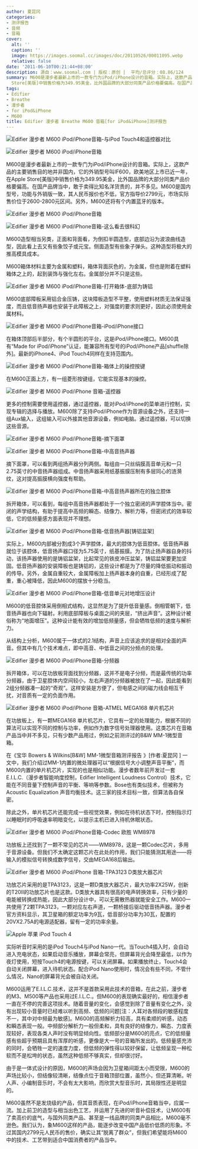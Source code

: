 ```yaml
---
author: 夏昆冈
categories:
- 测评报告
- 音频
- 音箱
cover:
  alt: ''
  caption: ''
  image: https://images.soomal.cc/images/doc/20110526/00011095.webp
  relative: false
date: '2011-06-10T00:21:44+08:00'
description: 源自：www.soomal.com | 版权：原创 |  平均/总评分：08.86/124
summary: M600是漫步者最新上市的一款专门为iPod/iPhone设计的音箱。实际上，这款产品的主要销售目的地并非国内，它的外销型号叫IF600，欧美地区上市已近一年，在Apple
  Store[美版]中销售价格为349.95美金，比外国品牌的大部分同类产品价格要偏高。在国产品牌当中，敢于卖得比知名洋货贵的，并不多见。M600是国内型号，功能与外销版一致，其人民币报价也不低，官方指导价2799元，市场实际售价位于2600-2800元区间。
tags:
- Edifier
- Breathe
- 漫步者
- for iPod&iPhone
- M600
title: Edifier 漫步者 Breathe M600 音箱[for iPod&iPhone]测评报告
---
```


![Edifier 漫步者 M600 iPod/iPhone音箱-与iPod Touch4和遥控器对比](https://images.soomal.cc/images/doc/20110526/00011093.webp)



![Edifier 漫步者 M600 iPod/iPhone音箱](https://images.soomal.cc/images/doc/20110526/00011095.webp)



M600是漫步者最新上市的一款专门为iPod/iPhone设计的音箱。实际上，这款产品的主要销售目的地并非国内，它的外销型号叫IF600，欧美地区上市已近一年，在Apple Store[美版]中销售价格为349.95美金，比外国品牌的大部分同类产品价格要偏高。在国产品牌当中，敢于卖得比知名洋货贵的，并不多见。M600是国内型号，功能与外销版一致，其人民币报价也不低，官方指导价2799元，市场实际售价位于2600-2800元区间。另外，M600还将有个内置蓝牙的版本。



![Edifier 漫步者 M600 iPod/iPhone音箱](https://images.soomal.cc/images/doc/20110526/00011096.webp)



![Edifier 漫步者 M600 iPod/iPhone音箱-这么看去很科幻](https://images.soomal.cc/images/doc/20110526/00011098.webp)



M600造型相当另类，正面和背面看，为倒扣半圆造型，底部边沿为波浪曲线造型，因此看上去又有些象饺子或元宝。侧面造型有些象子弹头。这种造型将极大的推高模具成本。



M600箱体材料主要为金属和塑料，箱体背面灰色的，为金属，但也是附着在塑料箱体之上的，起到装饰与强化左右。金属部分并不只是这些。



![Edifier 漫步者 M600 iPod/iPhone音箱-打开箱体-底部为铸铝](https://images.soomal.cc/images/doc/20110526/00011104.webp)



M600底部障板采用铝合金压铸，这块障板造型不平整，使用塑料材质无法保证强度，而且低音扬声器也安装于此障板之上，对强度的要求则更好，因此必须使用金属材料。



![Edifier 漫步者 M600 iPod/iPhone音箱-iPod/iPhone接口](https://images.soomal.cc/images/doc/20110526/00011100.webp)



在箱体顶部后半部分，有个半圆形的平台，这是iPod/iPhone接口。M600具有“Made for iPod/iPhone”认证，能兼容所有型号的iPod/iPhone产品[shuffle除外]。最新的iPhone4、iPod Touch4同样在支持范围内。



![Edifier 漫步者 M600 iPod/iPhone音箱-箱体上的操控按键](https://images.soomal.cc/images/doc/20110526/00011099.webp)



在M600正面上方，有一组菱形按键组，它能实现基本的操控。



![Edifier 漫步者 M600 iPod/iPhone 音箱-遥控器](https://images.soomal.cc/images/doc/20110609/00011223.webp)



更多的控制需要使用遥控器，通过遥控器，能对iPod/iPhone的菜单进行控制，实现专辑的选择与播放。M600除了支持iPod/iPhone作为音源设备之外，还支持一组Aux输入，这组输入可以外接其他音源设备，例如电脑。通过遥控器，可以切换这些音源。



![Edifier 漫步者 M600 iPod/iPhone音箱-摘下面罩](https://images.soomal.cc/images/doc/20110526/00011102.webp)



![Edifier 漫步者 M600 iPod/iPhone音箱-中高音扬声器](https://images.soomal.cc/images/doc/20110526/00011103.webp)



摘下面罩，可以看到两组扬声器分列两侧。每组由一只丝绢膜高音单元和一只2.75英寸的中音扬声器组成。中音扬声器采用纸基振膜压制有多层同心的涟漪纹，这对提高振膜横向强度有帮助。



![Edifier 漫步者 M600 iPod/iPhone音箱-中高音扬声器所在的独立腔体](https://images.soomal.cc/images/doc/20110526/00011107.webp)



拆开箱体，可以看到，每组中高音扬声器都处于一个独立密闭的声学腔体当中。密闭的声学结构，有助于提高中高频的瞬态、结像力、解析力等，但密闭式的效率较低，它的低频量感方面表现并不理想。



![Edifier 漫步者 M600 iPod/iPhone音箱-低音扬声器[铸铝盆架]](https://images.soomal.cc/images/doc/20110526/00011106.webp)



实际上，M600内部被分割成3个声学腔体，最大的腔体为低音腔体。低音扬声器就位于该腔体，低音扬声器口径为5.75英寸，纸基振膜。为了防止扬声器自身的抖动，该扬声器使用的是铸铝盆架，比起常见的铁皮冲压盆架，铸铝盆架要更加坚固。低音扬声器的安装障板也是铸铝的，这些设计都是为了尽量的降低振动和振动的传导。另外，金属自重较大，金属障板加上扬声器本身的自重，已经形成了配重，重心被降低，因此M600的摆放十分稳当。



![Edifier 漫步者 M600 iPod/iPhone音箱-低音单元对地增压设计](https://images.soomal.cc/images/doc/20110526/00011101.webp)



M600的低音腔体采用倒相式结构，这显然是为了提升低音量感。倒相管朝下，低音扬声器也向下辐射。利用底部障板与桌面之间的夹层，“挤出声音”。这种设计被俗称为“地面增压”。这种设计能有效的增加低频量感，但会牺牲低频的速度与解析力。



从结构上分析，M600属于一体式的2.1结构，声音上应该追求的是相对全面的声音。但其中有几个技术难点，即中高音、中低音之间的分频点的处理。



![Edifier 漫步者 M600 iPod/iPhone音箱-分频器](https://images.soomal.cc/images/doc/20110526/00011114.webp)



拆开箱体，可以在功放板背面找到分频器，这并不是电子分频，而是最传统的功率分频器，由于卫星腔体内空间较小，左右声道的分频器被放在了一起，因此能看到2组分频器凑一起的“奇观”。这样安装是方便了，但电感之间的磁力线会相互干扰，对音质有一定的负面作用。



![Edifier 漫步者 M600 iPod/iPhone 音箱-ATMEL MEGA168 单片机芯片](https://images.soomal.cc/images/doc/20110526/00011109.webp)



在功放板上，有一颗MEGA168 单片机芯片，它具有一定的处理能力，根据不同的算法可以实现不同的控制与功率，例如作为数字信号处理器使用。这类芯片在音箱产品当中并不多见，只有少数产品用过，例如之前测评过的B&W MM-1微型音箱。



在《宝华 Bowers & Wilkins[B&W] MM-1微型音箱测评报告 》[作者:夏昆冈 ]
一文中，我们介绍过MM-1内置的微处理器可以“根据信号大小调整声音平衡”，而M600内置的单片机芯片，实现的也是相似功能。漫步者数年前开发过一套E.I.L.C.（漫步者智能响度控制，Edifier Intelligent Loudness Control）技术，它能在不同音量下控制声音的平衡、等响等参数。Bose也有类似技术，但被称为Acoustic Equalization 声音均衡技术。这三家的技术目标一致，但算法各自保密。



除此之外，单片机芯片还能完成一些视觉效果，例如在待机状态下时，控制指示灯以睡眠时的呼吸速率明暗变化，以提示主机已进入待机休眠状态。



![Edifier 漫步者 M600 iPod/iPhone音箱-Codec 欧胜 WM8978](https://images.soomal.cc/images/doc/20110526/00011111.webp)



功放板上还找到了一颗不常见的芯片――WM8978，这是一颗Codec芯片，多用于音源设备。但我们不太确定这颗芯片在此处的作用，我们只能猜测其用途――将输入的模拟信号转换成数字信号，交由MEGA168后输出。



![Edifier 漫步者 M600 iPod/iPhone 音箱-TPA3123 D类放大器芯片](https://images.soomal.cc/images/doc/20110526/00011110.webp)



功放芯片采用的是TPA3123，这是一颗D类放大器芯片，最大功率2X25W，创新的T20II的功放芯片也是这款。D类放大器具有很高的电声转换效率，只有少量的电能被转换成热能，因此大部分设计中，可以无需散热器就能安全工作。M600一共使用了2颗TPA3123，一颗对应左右声道，一颗桥接后驱动低音扬声器。漫步者官方资料显示，其卫星箱的额定功率为9瓦，低音部分功率为30瓦，配置的20VX2.75A的电源适配器，留有一定的功率余量。



![Apple 苹果 iPod Touch 4](https://images.soomal.cc/images/doc/20101107/00008027.webp)



实际听音时采用的是iPod Touch4与iPod Nano一代。当Touch4插入时，会自动进入充电状态，如果启动音乐播放，屏幕会常亮，但屏幕背光会降至最低，以作为夜灯使用，短按Touch4的电源按键，可以关闭屏幕。如果播放终止，Touch4会自动关闭屏幕，进入待机状态。配合iPod Nano使用时，情况会有些不同，不管什么情况，Nano的屏幕背光会被自动关闭。



M600运用了E.I.L.C.技术，这并不是首款采用此技术的音箱，在此之前，漫步者的M3、M500等产品也采用过E.I.L.C.。但M600的表现确实最好的，相信漫步者一直在不停的完善这项技术。随着音量的变化，会感觉到除了音量有变化之外，没有出现较小音量时已经难以听到高频、低频的问题[注：人耳对各频段的敏感程度不一，其中对中频最为敏感]。M600的高频解析力较高，具有柔顺的听感，动态和瞬态表现一般。中频部分解析力一般但柔和，具有良好的结像力，瞬态、力度表现较好，表现各类人声时没有明显倾向性。低频部分是M600的亮点，它的低频量感有些超乎预期且具有浑厚的听感，更像是大一号的音箱所发出的。低频量感充沛的同时，会牺牲一定的速度力度，但低频的弹性得以较好保留，让低频呈现一种松软而不是松垮的状态，虽然这种低频不够真实，但却很讨好。



由于是一体式设计的原因，M600的声场会因为卫星箱间距太小而受限，M600的声场比较小，但结像较清晰，结像点位于音箱顶部位置，虽然小，但还算清晰。听人声、小编制音乐时，不会有太大影响，而欣赏大型音乐时，其局限性还是明显的。



M600虽然不是发烧级的产品，但其音质表现，在iPod/iPhone音箱当中，应属一流。加上前卫的造型与相当出色工艺，并运用了先进的听音补偿技术，让M600有了卖高价的底气，与国外同类产品、甚至是一线品牌的同类产品相比，M600毫不逊色。我们认为，象M600这样的产品，能逐步改变中国产品低价低质的形象。不过其国内2799元人民币的售价，确实让其“脱离了群众”，但我们希望能将M600中的技术、工艺带到适合中国消费者的产品当中。